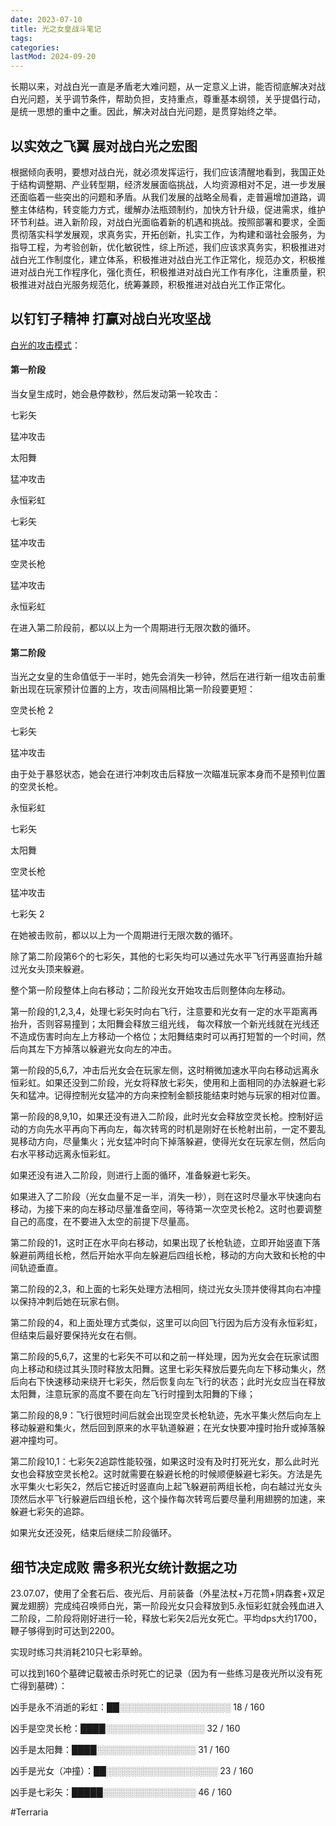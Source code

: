 ```yaml
---
date: 2023-07-10
title: 光之女皇战斗笔记
tags:
categories:
lastMod: 2024-09-20
---
```

长期以来，对战白光一直是矛盾老大难问题，从一定意义上讲，能否彻底解决对战白光问题，关乎调节条件，帮助负担，支持重点，尊重基本纲领，关乎提倡行动，是统一思想的重中之重。因此，解决对战白光问题，是贯穿始终之举。

## 以实效之飞翼 展对战白光之宏图

根据倾向表明，要想对战白光，就必须发挥运行，我们应该清醒地看到，我国正处于结构调整期、产业转型期，经济发展面临挑战，人均资源相对不足，进一步发展还面临着一些突出的问题和矛盾。从我们发展的战略全局看，走普遍增加道路，调整主体结构，转变能力方式，缓解办法瓶颈制约，加快方针升级，促进需求，维护环节利益。进入新阶段，对战白光面临着新的机遇和挑战。按照部署和要求，全面贯彻落实科学发展观，求真务实，开拓创新，扎实工作，为构建和谐社会服务，为指导工程，为考验创新，优化敏锐性，综上所述，我们应该求真务实，积极推进对战白光工作制度化，建立体系，积极推进对战白光工作正常化，规范办文，积极推进对战白光工作程序化，强化责任，积极推进对战白光工作有序化，注重质量，积极推进对战白光服务规范化，统筹兼顾，积极推进对战白光工作正常化。

## 以钉钉子精神 打赢对战白光攻坚战

[白光的攻击模式](https://terraria.wiki.gg/wiki/Empress_of_Light)：

#### 第一阶段
当女皇生成时，她会悬停数秒，然后发动第一轮攻击：

七彩矢

猛冲攻击

太阳舞

猛冲攻击

永恒彩虹

七彩矢

猛冲攻击

空灵长枪

猛冲攻击

永恒彩虹

在进入第二阶段前，都以以上为一个周期进行无限次数的循环。

#### 第二阶段
当光之女皇的生命值低于一半时，她先会消失一秒钟，然后在进行新一组攻击前重新出现在玩家预计位置的上方，攻击间隔相比第一阶段要更短：

空灵长枪 2

七彩矢

猛冲攻击

由于处于暴怒状态，她会在进行冲刺攻击后释放一次瞄准玩家本身而不是预判位置的空灵长枪。

永恒彩虹

七彩矢

太阳舞

空灵长枪

猛冲攻击

七彩矢 2

在她被击败前，都以以上为一个周期进行无限次数的循环。

除了第二阶段第6个的七彩矢，其他的七彩矢均可以通过先水平飞行再竖直抬升越过光女头顶来躲避。

整个第一阶段整体上向右移动；二阶段光女开始攻击后则整体向左移动。

第一阶段的1,2,3,4，处理七彩矢时向右飞行，注意要和光女有一定的水平距离再抬升，否则容易撞到；太阳舞会释放三组光线， 每次释放一个新光线就在光线还不造成伤害时向左上方移动一个格位；太阳舞结束时可以再打短暂的一个时间，然后向其左下方掉落以躲避光女向左的冲击。

第一阶段的5,6,7，冲击后光女会在玩家左侧，这时稍微加速水平向右移动远离永恒彩虹。如果还没到二阶段，光女将释放七彩矢，使用和上面相同的办法躲避七彩矢和猛冲。记得控制光女猛冲的方向来控制金额技能结束时她与玩家的相对位置。

第一阶段的8,9,10，如果还没有进入二阶段，此时光女会释放空灵长枪。控制好运动的方向先水平再向下再向左，每次转弯的时机是刚好在长枪射出前，一定不要乱晃移动方向，尽量集火；光女猛冲时向下掉落躲避，使得光女在玩家左侧，然后向右水平移动远离永恒彩虹。

如果还没有进入二阶段，则进行上面的循环，准备躲避七彩矢。

如果进入了二阶段（光女血量不足一半，消失一秒），则在这时尽量水平快速向右移动，为接下来的向左移动尽量准备空间，等待第一次空灵长枪2。这时也要调整自己的高度，在不要进入太空的前提下尽量高。

第二阶段的1，这时正在水平向右移动，如果出现了长枪轨迹，立即开始竖直下落躲避前两组长枪，然后开始水平向左躲避后四组长枪，移动的方向大致和长枪的中间轨迹垂直。

第二阶段的2,3，和上面的七彩矢处理方法相同，绕过光女头顶并使得其向右冲撞以保持冲刺后她在玩家右侧。

第二阶段的4，和上面处理方式类似，这里可以向回飞行因为后方没有永恒彩虹，但结束后最好要保持光女在右侧。

第二阶段的5,6,7，这里的七彩矢不可以和之前一样处理，因为光女会在玩家试图向上移动和绕过其头顶时释放太阳舞。这里七彩矢释放后要先向左下移动集火，然后向右下快速移动来绕开七彩矢，然后恢复向左飞行的状态；此时光女应当在释放太阳舞，注意玩家的高度不要在向左飞行时撞到太阳舞的下缘；

第二阶段的8,9：飞行很短时间后就会出现空灵长枪轨迹，先水平集火然后向左上移动躲避和集火，然后回到原来的水平轨道躲避；在光女快要冲撞时抬升或掉落躲避冲撞均可。

第二阶段10,1：七彩矢2追踪性能较强，如果这时没有及时打死光女，那么此时光女也会释放空灵长枪2。这时就需要在躲避长枪的时候顺便躲避七彩矢。方法是先水平集火七彩矢2，然后它接近时竖直向上起飞躲避前两组长枪，向右越过光女头顶然后水平飞行躲避后四组长枪，这个操作每次转弯后要尽量利用翅膀的加速，来躲避七彩矢的追踪。

如果光女还没死，结束后继续二阶段循环。

## 细节决定成败 需多积光女统计数据之功

23.07.07，使用了全套石后、夜光后、月前装备（外星法杖+万花筒+阴森套+双足翼龙翅膀）完成纯召唤师白光，第一阶段光女只会释放到5.永恒彩虹就会残血进入二阶段，二阶段将刚好进行一轮，释放七彩矢2后光女死亡。平均dps大约1700，鞭子够得到时可达到2200。

实现时练习共消耗210只七彩草蛉。

可以找到160个墓碑记载被击杀时死亡的记录（因为有一些练习是夜光所以没有死亡得到墓碑）：

凶手是永不消逝的彩虹：██░░░░░░░░░░░░░░░░░░ 18 / 160

凶手是空灵长枪：████░░░░░░░░░░░░░░░░ 32 / 160

凶手是太阳舞：████░░░░░░░░░░░░░░░░ 31 / 160

凶手是光女（冲撞）：██░░░░░░░░░░░░░░░░░░ 23 / 160

凶手是七彩矢：█████░░░░░░░░░░░░░░░ 46 / 160

#Terraria
